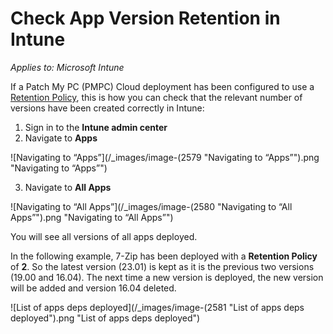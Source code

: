# Check App Version Retention in Intune

_Applies to: Microsoft Intune_

If a Patch My PC (PMPC) Cloud deployment has been configured to use a [Retention Policy](../../cloud-deployments/deploying-an-app-using-cloud/cloud-configurations-deployment-tab/retention-policy-deployments.md), this is how you can check that the relevant number of versions have been created correctly in Intune:

1. Sign in to the **Intune admin center**
2. Navigate to **Apps**

![Navigating to “Apps”](/_images/image-(2579 "Navigating to “Apps”").png "Navigating to “Apps”")

3. Navigate to **All Apps**

![Navigating to “All Apps”](/_images/image-(2580 "Navigating to “All Apps”").png "Navigating to “All Apps”")

You will see all versions of all apps deployed.

In the following example, 7-Zip has been deployed with a **Retention Policy** of **2**. So the latest version (23.01) is kept as it is the previous two versions (19.00 and 16.04). The next time a new version is deployed, the new version will be added and version 16.04 deleted.

![List of apps deps deployed](/_images/image-(2581 "List of apps deps deployed").png "List of apps deps deployed")
